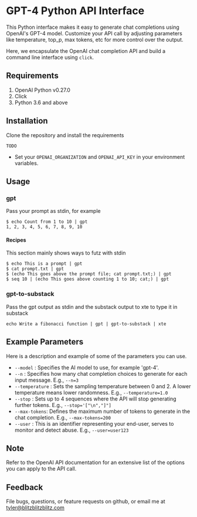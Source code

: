 # GPT-4 Python API Interface

This Python interface makes it easy to generate chat completions using OpenAI's GPT-4 model. Customize your API call by adjusting parameters like temperature, top_p, max tokens, etc for more control over the output. 

Here, we encapsulate the OpenAI chat completion API and build a command line interface using `click`.

## Requirements

1. OpenAI Python v0.27.0
2. Click
3. Python 3.6 and above

## Installation

Clone the repository and install the requirements

```
TODO
```

- Set your `OPENAI_ORGANIZATION` and `OPENAI_API_KEY` in your environment variables.
## Usage
### gpt

Pass your prompt as stdin, for example

```
$ echo Count from 1 to 10 | gpt
1, 2, 3, 4, 5, 6, 7, 8, 9, 10
```
#### Recipes
This section mainly shows ways to futz with stdin
```
$ echo This is a prompt | gpt
$ cat prompt.txt | gpt
$ (echo This goes above the prompt file; cat prompt.txt;) | gpt
$ seq 10 | (echo This goes above counting 1 to 10; cat;) | gpt
```


### gpt-to-substack
Pass the gpt output as stdin and the substack output to xte to type it in substack
```
echo Write a fibonacci function | gpt | gpt-to-substack | xte
```

## Example Parameters

Here is a description and example of some of the parameters you can use.

- `--model` : Specifies the AI model to use, for example 'gpt-4'.
- `--n` : Specifies how many chat completion choices to generate for each input message. E.g., `--n=3`
- `--temperature` : Sets the sampling temperature between 0 and 2. A lower temperature means lower randomness. E.g., `--temperature=1.0`
- `--stop` : Sets up to 4 sequences where the API will stop generating further tokens. E.g., `--stop='["\n","]"]`
- `--max-tokens`: Defines the maximum number of tokens to generate in the chat completion. E.g., `--max-tokens=200`
- `--user` : This is an identifier representing your end-user, serves to monitor and detect abuse. E.g., `--user=user123`

## Note
Refer to the OpenAI API documentation for an extensive list of the options you can apply to the API call.

## Feedback
File bugs, questions, or feature requests on github, or email me at tyler@blitzblitzblitz.com

